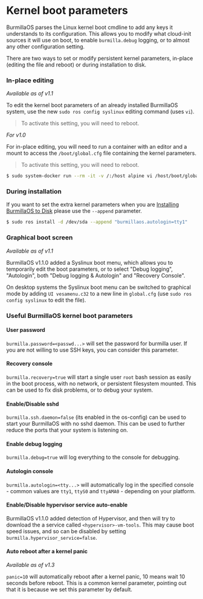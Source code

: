 # Kernel boot parameters

BurmillaOS parses the Linux kernel boot cmdline to add any keys it understands to its configuration. This allows you to modify what cloud-init sources it will use on boot, to enable `burmilla.debug` logging, or to almost any other configuration setting.

There are two ways to set or modify persistent kernel parameters, in-place (editing the file and reboot) or during installation to disk.

### In-place editing

_Available as of v1.1_

To edit the kernel boot parameters of an already installed BurmillaOS system, use the new `sudo ros config syslinux` editing command (uses `vi`).

> To activate this setting, you will need to reboot.

_For v1.0_

For in-place editing, you will need to run a container with an editor and a mount to access the `/boot/global.cfg` file containing the kernel parameters.

> To activate this setting, you will need to reboot.

```bash
$ sudo system-docker run --rm -it -v /:/host alpine vi /host/boot/global.cfg
```

### During installation

If you want to set the extra kernel parameters when you are [Installing BurmillaOS to Disk](/installation/server/install-to-disk/) please use the `--append` parameter.

```bash
$ sudo ros install -d /dev/sda --append "burmillaos.autologin=tty1"
```

### Graphical boot screen

_Available as of v1.1_

BurmillaOS v1.1.0 added a Syslinux boot menu, which allows you to temporarily edit the boot parameters, or to select "Debug logging", "Autologin", both "Debug logging & Autologin" and "Recovery Console".

On desktop systems the Syslinux boot menu can be switched to graphical mode by adding `UI vesamenu.c32` to a new line in `global.cfg` (use `sudo ros config syslinux` to edit the file).

### Useful BurmillaOS kernel boot parameters

#### User password

`burmilla.password=<passwd...>` will set the password for burmilla user. If you are not willing to use SSH keys, you can consider this parameter.

#### Recovery console

`burmilla.recovery=true` will start a single user `root` bash session as easily in the boot process, with no network, or persistent filesystem mounted. This can be used to fix disk problems, or to debug your system.

#### Enable/Disable sshd

`burmilla.ssh.daemon=false` (its enabled in the os-config) can be used to start your BurmillaOS with no sshd daemon. This can be used to further reduce the ports that your system is listening on.

#### Enable debug logging

`burmilla.debug=true` will log everything to the console for debugging.

#### Autologin console

`burmilla.autologin=<tty...>` will automatically log in the specified console - common values are `tty1`, `ttyS0` and `ttyAMA0` - depending on your platform.

#### Enable/Disable hypervisor service auto-enable

BurmillaOS v1.1.0 added detection of Hypervisor, and then will try to download the a service called `<hypervisor>-vm-tools`. This may cause boot speed issues, and so can be disabled by setting `burmilla.hypervisor_service=false`.

#### Auto reboot after a kernel panic

_Available as of v1.3_

`panic=10` will automatically reboot after a kernel panic, 10 means wait 10 seconds before reboot. This is a common kernel parameter, pointing out that it is because we set this parameter by default.
